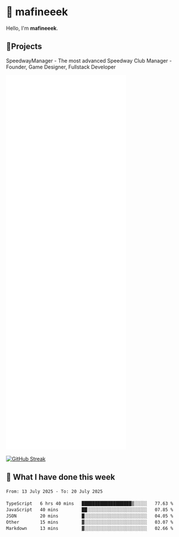 # 👋 mafineeek
Hello, I'm **mafineeek**.

## 📝Projects

SpeedwayManager - The most advanced Speedway Club Manager - Founder, Game Designer, Fullstack Developer


![](./github-metrics.svg)

[![GitHub Streak](https://streak-stats.demolab.com/?user=mafineeek)](https://git.io/streak-stats)

## 📰 What I have done this week
<!--START_SECTION:waka-->

```txt
From: 13 July 2025 - To: 20 July 2025

TypeScript   6 hrs 40 mins   ███████████████████▒░░░░░   77.63 %
JavaScript   40 mins         ██░░░░░░░░░░░░░░░░░░░░░░░   07.85 %
JSON         20 mins         █░░░░░░░░░░░░░░░░░░░░░░░░   04.05 %
Other        15 mins         ▓░░░░░░░░░░░░░░░░░░░░░░░░   03.07 %
Markdown     13 mins         ▓░░░░░░░░░░░░░░░░░░░░░░░░   02.66 %
```

<!--END_SECTION:waka-->
